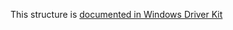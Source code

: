 This structure is [documented in Windows Driver Kit](https://learn.microsoft.com/en-us/windows-hardware/drivers/ddi/ntddk/ns-ntddk-_key_name_information)
